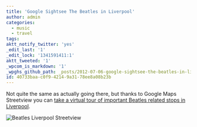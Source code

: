 ```yaml
---
title: 'Google Sightsee The Beatles in Liverpool'
author: admin
categories:
  - music
  - travel
tags: 
aktt_notify_twitter: 'yes'
_edit_last: '1'
_edit_lock: '1341591411:1'
aktt_tweeted: '1'
_wpcom_is_markdown: '1'
_wpghs_github_path: _posts/2012-07-06-google-sightsee-the-beatles-in-liverpool.md
id: 40733baa-c0f9-4214-9a31-78ee8a08b23b
---
```

<p>Not quite the same as actually going there, but thanks to Google Maps Streetview you can <a href="http://googlesightseeing.com/2012/07/the-beatles-liverpool/">take a virtual tour of important Beatles related stops in Liverpool</a>.</p>
<p><img src="https://chrisenns.com/wp-content/uploads/2012/07/Beatles-Liverpool-Streetview.jpg" alt="Beatles Liverpool Streetview" title="Beatles Liverpool Streetview" class="aligncenter size-full wp-image-20538" /></p>
